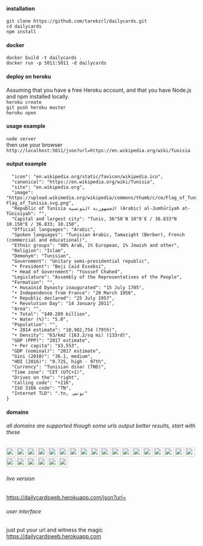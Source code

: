 #### installation
`git clone https://github.com/tarekzrl/dailycards.git`    
`cd dailycards`    
`npm install`    

#### docker
`docker build -t dailycards .`    
`docker run -p 5011:5011 -d dailycards`    

#### deploy on heroku
Assuming that you have a free Heroku account, and that you have Node.js and npm installed locally.    
`heroku create`    
`git push heroku master`    
`heroku open`  

#### usage example
`node server`    
then use your browser    
`http://localhost:5011/json?url=https://en.wikipedia.org/wiki/Tunisia`

#### output example
```{
  "icon": "en.wikipedia.org/static/favicon/wikipedia.ico",
  "canonical": "https://en.wikipedia.org/wiki/Tunisia",
  "site": "en.wikipedia.org",
  "image": "https://upload.wikimedia.org/wikipedia/commons/thumb/c/ce/Flag_of_Tunisia.svg/1200px-Flag_of_Tunisia.svg.png",
  "Republic of Tunisia الجمهورية التونسية (Arabic) al-Jumhūrīyah at-Tūnisīyah": "",
  "Capital and largest city": "Tunis, 36°50′N 10°9′E﻿ / ﻿36.833°N 10.150°E﻿ / 36.833; 10.150",
  "Official languages": "Arabic",
  "Spoken languages": "Tunisian Arabic, Tamazight (Berber), French (commercial and educational)",
  "Ethnic groups": "98% Arab, 1% European, 1% Jewish and other",
  "Religion": "Islam",
  "Demonym": "Tunisian",
  "Government": "Unitary semi-presidential republic",
  "• President": "Beji Caid Essebsi",
  "• Head of Government": "Youssef Chahed",
  "Legislature": "Assembly of the Representatives of the People",
  "Formation": "",
  "• Husainid Dynasty inaugurated": "15 July 1705",
  "• Independence from France": "20 March 1956",
  "• Republic declared": "25 July 1957",
  "• Revolution Day": "14 January 2011",
  "Area": "",
  "• Total": "$40.289 billion",
  "• Water (%)": "5.0",
  "Population": "",
  "• 2014 estimate": "10,982,754 (79th)",
  "• Density": "63/km2 (163.2/sq mi) (133rd)",
  "GDP (PPP)": "2017 estimate",
  "• Per capita": "$3,553",
  "GDP (nominal)": "2017 estimate",
  "Gini (2010)": "36.1, medium",
  "HDI (2016)": "0.725, high · 97th",
  "Currency": "Tunisian dinar (TND)",
  "Time zone": "CET (UTC+1)",
  "Drives on the": "right",
  "Calling code": "+216",
  "ISO 3166 code": "TN",
  "Internet TLD": ".tn, .تونس‎"
}
```

#### domains
###### all domains are supported though some urls output better results, start with these

<img width="24" src="http://assetcdn.500px.org/assets/favicon-7d8942fba5c5649f91a595d0fc749c83.ico"/> <img width="24" src="https://open.scdn.co/static/images/favicon.png"/> <img width="24" src="http://en.wikipedia.org/static/favicon/wikipedia.ico"/> <img width="24" src="http://genius.com/favicon.ico"/> <img width="24" src="http://www.youtube.com/yts/img/favicon_32-vfl8NGn4k.png"/> <img width="24" src="https://f.vimeocdn.com/images_v6/favicon.ico"/>
<img width="24" src="http://static1.dmcdn.net/images/neon/favicons/android-icon-36x36.png.vf806ca4ed0deed812"/> <img width="24" src="http://ia.media-imdb.com/images/G/01/imdb/images/safari-favicon-517611381._CB522736552_.svg"/> <img width="24" src="https://staticv2-4.rottentomatoes.com/static/images/icons/favicon.ico"/> <img width="24" src="https://v.cdn.vine.co/w/8d600eb8-assets/images/favicon.ico"/> <img width="24" src="https://static01.nyt.com/favicon.ico"/> <img width="24" src="https://pa.tedcdn.com/favicon.ico"/>
<img width="24" src="https://static.xx.fbcdn.net/rsrc.php/yV/r/hzMapiNYYpW.ico"/> <img width="24" src="http://abs.twimg.com/favicons/favicon.ico"/>
<img width="24" src="http://www.twitch.tv/favicon.ico"/> <img width="24" src="http://www.redditstatic.com/icon.png"/> <img width="24" src="http://instagram.com/static/images/ico/favicon-192.png/b407fa101800.png"/> <img width="24" src="http://itunes.apple.com/favicon.ico"/> <img width="24" src="https://giphy.com/static/img/favicon.png"/> <img width="24" src="https://a-v2.sndcdn.com/assets/images/sc-icons/favicon-2cadd14b.ico"/> <img width="24" src="https://www.mixcloud.com/media/images/www/global/favicon.ico"/> <img width="24" src="https://s.yimg.com/pw/favicon.ico"/> <img width="24" src="https://public.slidesharecdn.com/favicon.ico?d8e2a4ed15"/> <img width="24" src="http://media-channel.nationalgeographic.com/static-media/images/favicon.ico"/>

###### live version
https://dailycardsweb.herokuapp.com/json?url=
###### user interface
just put your url and witness the magic    
https://dailycardsweb.herokuapp.com
